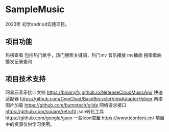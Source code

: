 # SampleMusic
2023年 初学andriod实践项目。
## 项目功能
热榜查看 包括热门歌手，热门搜索关键词，热门mv
音乐播放
mv播放
搜索歌曲
播发记录查询

## 项目技术支持
网易云音乐接口文档
https://binaryify.github.io/NeteaseCloudMusicApi/
快速适配器
https://github.com/CymChad/BaseRecyclerViewAdapterHelper
网络图片加载
https://github.com/bumptech/glide
网络请求接口
https://github.com/square/retrofit
json转化工具
https://github.com/google/gson
一些icon取至 https://www.iconfont.cn/
项目中的资源仅供学习使用。





